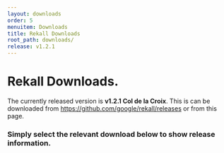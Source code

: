 ```yaml
---
layout: downloads
order: 5
menuitem: Downloads
title: Rekall Downloads
root_path: downloads/
release: v1.2.1
---
```


# Rekall Downloads.

The currently released version is **v1.2.1 Col de la Croix**. This is can be downloaded from
<https://github.com/google/rekall/releases> or from this page.

### Simply select the relevant download below to show release information.
